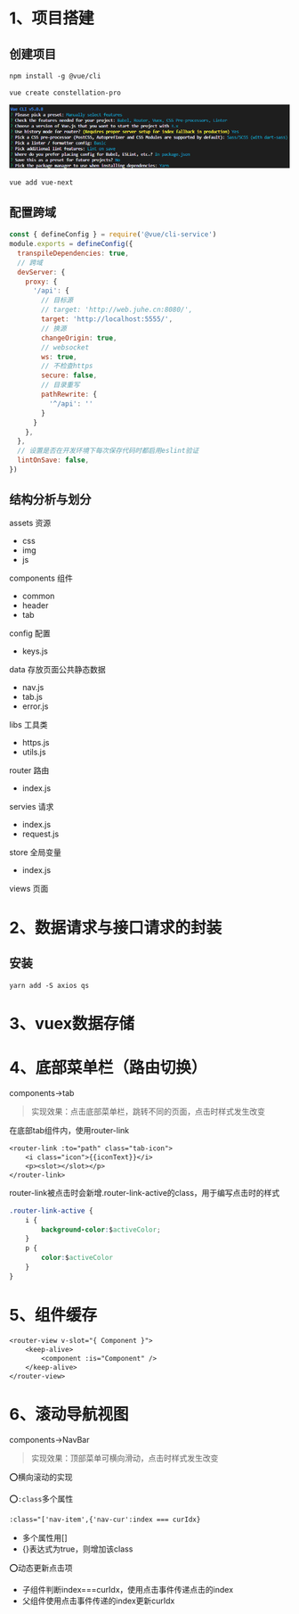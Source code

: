 # 1、项目搭建

## 创建项目

```VUE
npm install -g @vue/cli
```

```VUE
vue create constellation-pro
```

![image-20221010145701100](assets/image-20221010145701100.png)

```vue
vue add vue-next
```



## 配置跨域

```vue.config.js
const { defineConfig } = require('@vue/cli-service')
module.exports = defineConfig({
  transpileDependencies: true,
  // 跨域
  devServer: {
    proxy: {
      '/api': {
        // 目标源
        // target: 'http://web.juhe.cn:8080/',
        target: 'http://localhost:5555/',
        // 换源
        changeOrigin: true,
        // websocket
        ws: true,
        // 不检查https
        secure: false,
        // 目录重写
        pathRewrite: {
          '^/api': ''
        }
      }
    },
  },
  // 设置是否在开发环境下每次保存代码时都启用eslint验证
  lintOnSave: false,
})
```



## 结构分析与划分

assets 资源

- css
- img
- js

components 组件

- common
- header
- tab

config 配置

- keys.js

data 存放页面公共静态数据

- nav.js
- tab.js
- error.js

libs 工具类

- https.js
- utils.js

router 路由

- index.js

servies 请求

- index.js
- request.js

store 全局变量

- index.js

views 页面



# 2、数据请求与接口请求的封装

## 安装

```
yarn add -S axios qs
```



# 3、vuex数据存储





# 4、底部菜单栏（路由切换）

components→tab

> 实现效果：点击底部菜单栏，跳转不同的页面，点击时样式发生改变

在底部tab组件内，使用router-link

```
<router-link :to="path" class="tab-icon">
    <i class="icon">{{iconText}}</i>
    <p><slot></slot></p>
</router-link>
```

router-link被点击时会新增.router-link-active的class，用于编写点击时的样式

```CSS
.router-link-active {
    i {
        background-color:$activeColor;
    }
    p {
        color:$activeColor
    }
}
```



# 5、组件缓存

```
<router-view v-slot="{ Component }">
    <keep-alive>
    	<component :is="Component" />
    </keep-alive>
</router-view>
```



# 6、滚动导航视图

components→NavBar

> 实现效果：顶部菜单可横向滑动，点击时样式发生改变

⭕横向滚动的实现

⭕`:class`多个属性

```html
:class="['nav-item',{'nav-cur':index === curIdx}
```

- 多个属性用[]
- {}表达式为true，则增加该class

⭕动态更新点击项

- 子组件判断index===curIdx，使用点击事件传递点击的index
- 父组件使用点击事件传递的index更新curIdx

